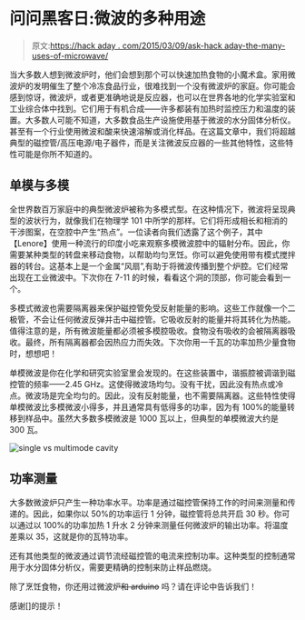 # 问问黑客日:微波的多种用途

> 原文:[https://hack aday . com/2015/03/09/ask-hack aday-the-many-uses-of-microwave/](https://hackaday.com/2015/03/09/ask-hackaday-the-many-uses-of-microwaves/)

当大多数人想到微波炉时，他们会想到那个可以快速加热食物的小魔术盒。家用微波炉的发明催生了整个冷冻食品行业，很难找到一个没有微波炉的家庭。你可能会感到惊讶，微波炉，或者更准确地说是反应器，也可以在世界各地的化学实验室和工业综合体中找到。它们用于有机合成——许多都装有加热时监控压力和温度的装置。大多数人可能不知道，大多数食品生产设施使用基于微波的水分固体分析仪。甚至有一个行业使用微波和酸来快速溶解或消化样品。在这篇文章中，我们将超越典型的磁控管/高压电源/电子器件，而是关注微波反应器的一些其他特性，这些特性可能是你所不知道的。

## 单模与多模

全世界数百万家庭中的典型微波炉被称为多模式型。在这种情况下，微波将呈现典型的波状行为，就像我们在物理学 101 中所学的那样。它们将形成相长和相消的干涉图案，在空腔中产生“热点”。一位读者向我们透露了这个例子，其中【Lenore】使用一种流行的印度小吃来观察多模微波腔中的辐射分布。因此，你需要某种类型的转盘来移动食物，以帮助均匀烹饪。你可以避免使用带有模式搅拌器的转台。这基本上是一个金属“风扇”,有助于将微波传播到整个炉腔。它们经常出现在工业微波中。下次你在 7-11 的时候，看看这个洞的顶部，你可能会看到一个。

多模式微波也需要隔离器来保护磁控管免受反射能量的影响。这些工作就像一个二极管，不会让任何微波反弹并击中磁控管。它吸收反射的能量并将其转化为热能。值得注意的是，所有微波能量都必须被多模腔吸收。食物没有吸收的会被隔离器吸收。最终，所有隔离器都会因热应力而失效。下次你用一千瓦的功率加热少量食物时，想想吧！

单模微波是你在化学和研究实验室里会发现的。在这些装置中，谐振腔被调谐到磁控管的频率——2.45 GHz。这使得微波场均匀。没有干扰，因此没有热点或冷点。微波场是完全均匀的。因此，没有反射能量，也不需要隔离器。这些特性使得单模微波比多模微波小得多，并且通常具有低得多的功率，因为有 100%的能量转移到样品中。虽然大多数多模微波是 1000 瓦以上，但典型的单模微波大约是 300 瓦。

![single vs multimode cavity](../Images/f1f8831c7a165b432c2670b30491ce3a.png)

## 功率测量

大多数微波炉只产生一种功率水平。功率是通过磁控管保持工作的时间来测量和传递的。因此，如果你以 50%的功率运行 1 分钟，磁控管将总共开启 30 秒。你可以通过以 100%的功率加热 1 升水 2 分钟来测量任何微波炉的输出功率。将温度差乘以 35，这就是你的瓦特功率。

还有其他类型的微波通过调节流经磁控管的电流来控制功率。这种类型的控制通常用于水分固体分析仪，需要更精确的控制来防止样品燃烧。

除了烹饪食物，你还用过微波炉~~和 arduino~~ 吗？请在评论中告诉我们！

感谢[]的提示！